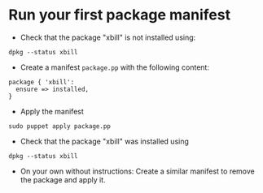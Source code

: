 Run your first package manifest
===============================

* Check that the package "xbill" is not installed using:

```shell
dpkg --status xbill
```

* Create a manifest `package.pp` with the following content:

```puppet
package { 'xbill':
  ensure => installed,
}
```

* Apply the manifest

```shell
sudo puppet apply package.pp
```

* Check that the package "xbill" was installed using

```shell
dpkg --status xbill
```

* On your own without instructions: Create a similar manifest to remove the package and apply it.

